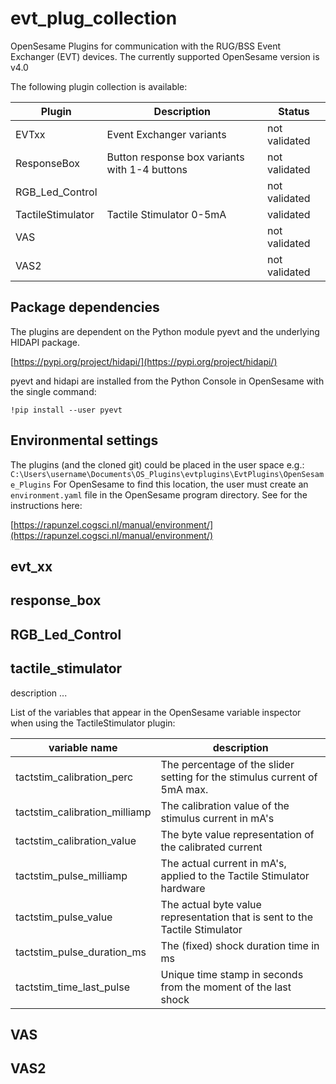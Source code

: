 # evt_plug_collection
OpenSesame Plugins for communication with the RUG/BSS Event Exchanger (EVT) devices.
The currently supported OpenSesame version is v4.0

The following plugin collection is available:

Plugin | Description | Status
------ | ----------- | ------
EVTxx | Event Exchanger variants | not validated
ResponseBox | Button response box variants with 1-4 buttons | not validated
RGB_Led_Control |  | not validated
TactileStimulator | Tactile Stimulator 0-5mA | validated
VAS |  | not validated
VAS2 |  | not validated

## Package dependencies
The plugins are dependent on the Python module pyevt and the underlying HIDAPI package.

[https://pypi.org/project/hidapi/](https://pypi.org/project/hidapi/)

pyevt and hidapi are installed from the Python Console in OpenSesame with the single command:

`!pip install --user pyevt`

## Environmental settings
The plugins (and the cloned git) could be placed in the user space e.g.: `C:\Users\username\Documents\OS_Plugins\evtplugins\EvtPlugins\OpenSesame_Plugins`
For OpenSesame to find this location, the user must create an `environment.yaml` file in the OpenSesame program directory. See for the instructions here:

[https://rapunzel.cogsci.nl/manual/environment/](https://rapunzel.cogsci.nl/manual/environment/) 

## evt_xx

## response_box

## RGB_Led_Control

## tactile_stimulator
description ...

List of the variables that appear in the OpenSesame variable inspector when using the TactileStimulator plugin:

variable name | description
------------- | -----------
tactstim_calibration_perc | The percentage of the slider setting for the stimulus current of 5mA max.
tactstim_calibration_milliamp | The calibration value of the stimulus current in mA's
tactstim_calibration_value | The byte value representation of the calibrated current
tactstim_pulse_milliamp | The actual current in mA's, applied to the Tactile Stimulator hardware
tactstim_pulse_value | The actual byte value representation that is sent to the Tactile Stimulator
tactstim_pulse_duration_ms | The (fixed) shock duration time in ms
tactstim_time_last_pulse | Unique time stamp in seconds from the moment of the last shock

## VAS

## VAS2

